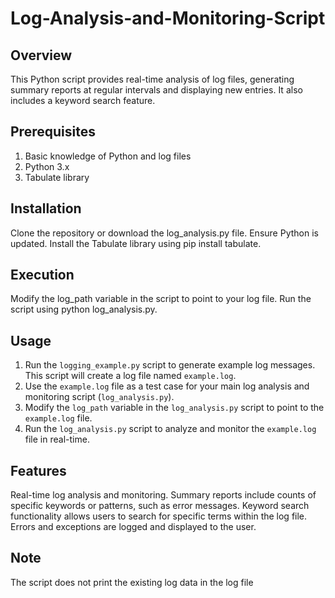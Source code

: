 # Log-Analysis-and-Monitoring-Script

## Overview
This Python script provides real-time analysis of log files, generating summary reports at regular intervals and displaying new entries. It also includes a keyword search feature.

## Prerequisites
1. Basic knowledge of Python and log files
2. Python 3.x
3. Tabulate library 

## Installation
Clone the repository or download the log_analysis.py file.
Ensure Python is updated.
Install the Tabulate library using pip install tabulate.

## Execution
Modify the log_path variable in the script to point to your log file.
Run the script using python log_analysis.py.

## Usage
1. Run the `logging_example.py` script to generate example log messages. This script will create a log file named `example.log`.
2. Use the `example.log` file as a test case for your main log analysis and monitoring script (`log_analysis.py`).
3. Modify the `log_path` variable in the `log_analysis.py` script to point to the `example.log` file.
4. Run the `log_analysis.py` script to analyze and monitor the `example.log` file in real-time.


## Features
Real-time log analysis and monitoring.
Summary reports include counts of specific keywords or patterns, such as error messages.
Keyword search functionality allows users to search for specific terms within the log file.
Errors and exceptions are logged and displayed to the user.

## Note
The script does not print the existing log data in the log file

